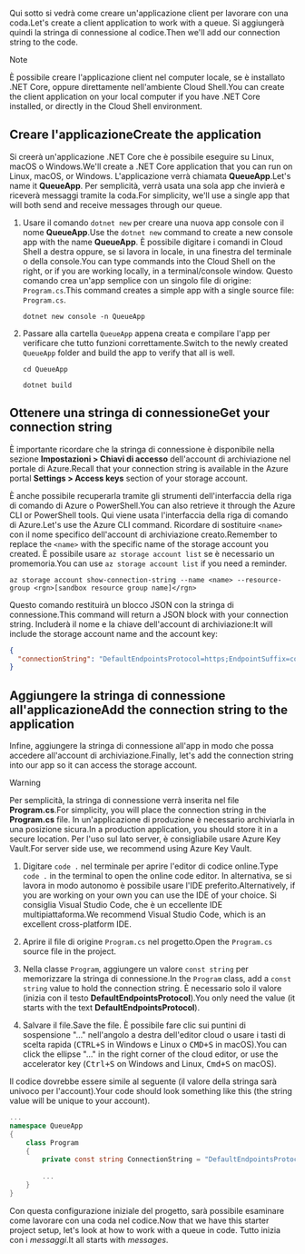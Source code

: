 <span data-ttu-id="d6957-101">Qui sotto si vedrà come creare un'applicazione client per lavorare con una coda.</span><span class="sxs-lookup"><span data-stu-id="d6957-101">Let's create a client application to work with a queue.</span></span> <span data-ttu-id="d6957-102">Si aggiungerà quindi la stringa di connessione al codice.</span><span class="sxs-lookup"><span data-stu-id="d6957-102">Then we'll add our connection string to the code.</span></span>

> [!NOTE]
> <span data-ttu-id="d6957-103">È possibile creare l'applicazione client nel computer locale, se è installato .NET Core, oppure direttamente nell'ambiente Cloud Shell.</span><span class="sxs-lookup"><span data-stu-id="d6957-103">You can create the client application on your local computer if you have .NET Core installed, or directly in the Cloud Shell environment.</span></span>

## <a name="create-the-application"></a><span data-ttu-id="d6957-104">Creare l'applicazione</span><span class="sxs-lookup"><span data-stu-id="d6957-104">Create the application</span></span>

<span data-ttu-id="d6957-105">Si creerà un'applicazione .NET Core che è possibile eseguire su Linux, macOS o Windows.</span><span class="sxs-lookup"><span data-stu-id="d6957-105">We'll create a .NET Core application that you can run on Linux, macOS, or Windows.</span></span> <span data-ttu-id="d6957-106">L'applicazione verrà chiamata **QueueApp**.</span><span class="sxs-lookup"><span data-stu-id="d6957-106">Let's name it **QueueApp**.</span></span> <span data-ttu-id="d6957-107">Per semplicità, verrà usata una sola app che invierà e riceverà messaggi tramite la coda.</span><span class="sxs-lookup"><span data-stu-id="d6957-107">For simplicity, we'll use a single app that will both send and receive messages through our queue.</span></span>

1. <span data-ttu-id="d6957-108">Usare il comando `dotnet new` per creare una nuova app console con il nome **QueueApp**.</span><span class="sxs-lookup"><span data-stu-id="d6957-108">Use the `dotnet new` command to create a new console app with the name **QueueApp**.</span></span> <span data-ttu-id="d6957-109">È possibile digitare i comandi in Cloud Shell a destra oppure, se si lavora in locale, in una finestra del terminale o della console.</span><span class="sxs-lookup"><span data-stu-id="d6957-109">You can type commands into the Cloud Shell on the right, or if you are working locally, in a terminal/console window.</span></span> <span data-ttu-id="d6957-110">Questo comando crea un'app semplice con un singolo file di origine: `Program.cs`.</span><span class="sxs-lookup"><span data-stu-id="d6957-110">This command creates a simple app with a single source file: `Program.cs`.</span></span>

    ```azurecli
    dotnet new console -n QueueApp
    ```

1. <span data-ttu-id="d6957-111">Passare alla cartella `QueueApp` appena creata e compilare l'app per verificare che tutto funzioni correttamente.</span><span class="sxs-lookup"><span data-stu-id="d6957-111">Switch to the newly created `QueueApp` folder and build the app to verify that all is well.</span></span>

    ```azurecli
    cd QueueApp
    ```

    ```azurecli
    dotnet build
    ```

## <a name="get-your-connection-string"></a><span data-ttu-id="d6957-112">Ottenere una stringa di connessione</span><span class="sxs-lookup"><span data-stu-id="d6957-112">Get your connection string</span></span>

<span data-ttu-id="d6957-113">È importante ricordare che la stringa di connessione è disponibile nella sezione **Impostazioni > Chiavi di accesso** dell'account di archiviazione nel portale di Azure.</span><span class="sxs-lookup"><span data-stu-id="d6957-113">Recall that your connection string is available in the Azure portal **Settings > Access keys** section of your storage account.</span></span>

<span data-ttu-id="d6957-114">È anche possibile recuperarla tramite gli strumenti dell'interfaccia della riga di comando di Azure o PowerShell.</span><span class="sxs-lookup"><span data-stu-id="d6957-114">You can also retrieve it through the Azure CLI or PowerShell tools.</span></span> <span data-ttu-id="d6957-115">Qui viene usata l'interfaccia della riga di comando di Azure.</span><span class="sxs-lookup"><span data-stu-id="d6957-115">Let's use the Azure CLI command.</span></span> <span data-ttu-id="d6957-116">Ricordare di sostituire `<name>` con il nome specifico dell'account di archiviazione creato.</span><span class="sxs-lookup"><span data-stu-id="d6957-116">Remember to replace the `<name>` with the specific name of the storage account you created.</span></span> <span data-ttu-id="d6957-117">È possibile usare `az storage account list` se è necessario un promemoria.</span><span class="sxs-lookup"><span data-stu-id="d6957-117">You can use `az storage account list` if you need a reminder.</span></span>

```azurecli
az storage account show-connection-string --name <name> --resource-group <rgn>[sandbox resource group name]</rgn>
```

<span data-ttu-id="d6957-118">Questo comando restituirà un blocco JSON con la stringa di connessione.</span><span class="sxs-lookup"><span data-stu-id="d6957-118">This command will return a JSON block with your connection string.</span></span> <span data-ttu-id="d6957-119">Includerà il nome e la chiave dell'account di archiviazione:</span><span class="sxs-lookup"><span data-stu-id="d6957-119">It will include the storage account name and the account key:</span></span>

```json
{
  "connectionString": "DefaultEndpointsProtocol=https;EndpointSuffix=core.windows.net;AccountName=<name>;AccountKey=vyw6aKz2PtSAgQ4ljJQgJFgxbCETdXt39ZyYQ5fLqoBJj/gT+43TbrhoVco7Rqj/AAJVlvFORRfnYqGHiX9QcQ=="
}
```

## <a name="add-the-connection-string-to-the-application"></a><span data-ttu-id="d6957-120">Aggiungere la stringa di connessione all'applicazione</span><span class="sxs-lookup"><span data-stu-id="d6957-120">Add the connection string to the application</span></span>

<span data-ttu-id="d6957-121">Infine, aggiungere la stringa di connessione all'app in modo che possa accedere all'account di archiviazione.</span><span class="sxs-lookup"><span data-stu-id="d6957-121">Finally, let's add the connection string into our app so it can access the storage account.</span></span>

> [!WARNING]
> <span data-ttu-id="d6957-122">Per semplicità, la stringa di connessione verrà inserita nel file **Program.cs**.</span><span class="sxs-lookup"><span data-stu-id="d6957-122">For simplicity, you will place the connection string in the **Program.cs** file.</span></span> <span data-ttu-id="d6957-123">In un'applicazione di produzione è necessario archiviarla in una posizione sicura.</span><span class="sxs-lookup"><span data-stu-id="d6957-123">In a production application, you should store it in a secure location.</span></span> <span data-ttu-id="d6957-124">Per l'uso sul lato server, è consigliabile usare Azure Key Vault.</span><span class="sxs-lookup"><span data-stu-id="d6957-124">For server side use, we recommend using Azure Key Vault.</span></span>

1. <span data-ttu-id="d6957-125">Digitare `code .` nel terminale per aprire l'editor di codice online.</span><span class="sxs-lookup"><span data-stu-id="d6957-125">Type `code .` in the terminal to open the online code editor.</span></span> <span data-ttu-id="d6957-126">In alternativa, se si lavora in modo autonomo è possibile usare l'IDE preferito.</span><span class="sxs-lookup"><span data-stu-id="d6957-126">Alternatively, if you are working on your own you can use the IDE of your choice.</span></span> <span data-ttu-id="d6957-127">Si consiglia Visual Studio Code, che è un eccellente IDE multipiattaforma.</span><span class="sxs-lookup"><span data-stu-id="d6957-127">We recommend Visual Studio Code, which is an excellent cross-platform IDE.</span></span>

1. <span data-ttu-id="d6957-128">Aprire il file di origine `Program.cs` nel progetto.</span><span class="sxs-lookup"><span data-stu-id="d6957-128">Open the `Program.cs` source file in the project.</span></span>

1. <span data-ttu-id="d6957-129">Nella classe `Program`, aggiungere un valore `const string` per memorizzare la stringa di connessione.</span><span class="sxs-lookup"><span data-stu-id="d6957-129">In the `Program` class, add a `const string` value to hold the connection string.</span></span> <span data-ttu-id="d6957-130">È necessario solo il valore (inizia con il testo **DefaultEndpointsProtocol**).</span><span class="sxs-lookup"><span data-stu-id="d6957-130">You only need the value (it starts with the text **DefaultEndpointsProtocol**).</span></span>

1. <span data-ttu-id="d6957-131">Salvare il file.</span><span class="sxs-lookup"><span data-stu-id="d6957-131">Save the file.</span></span> <span data-ttu-id="d6957-132">È possibile fare clic sui puntini di sospensione "..." nell'angolo a destra dell'editor cloud o usare i tasti di scelta rapida (<kbd>CTRL+S</kbd> in Windows e Linux o <kbd>CMD+S</kbd> in macOS).</span><span class="sxs-lookup"><span data-stu-id="d6957-132">You can click the ellipse "..." in the right corner of the cloud editor, or use the accelerator key (<kbd>Ctrl+S</kbd> on Windows and Linux, <kbd>Cmd+S</kbd> on macOS).</span></span>

<span data-ttu-id="d6957-133">Il codice dovrebbe essere simile al seguente (il valore della stringa sarà univoco per l'account).</span><span class="sxs-lookup"><span data-stu-id="d6957-133">Your code should look something like this (the string value will be unique to your account).</span></span>

```csharp
...
namespace QueueApp
{
    class Program
    {
        private const string ConnectionString = "DefaultEndpointsProtocol=https; ...";
        
        ...
    }
}
```

<span data-ttu-id="d6957-134">Con questa configurazione iniziale del progetto, sarà possibile esaminare come lavorare con una coda nel codice.</span><span class="sxs-lookup"><span data-stu-id="d6957-134">Now that we have this starter project setup, let's look at how to work with a queue in code.</span></span> <span data-ttu-id="d6957-135">Tutto inizia con i _messaggi_.</span><span class="sxs-lookup"><span data-stu-id="d6957-135">It all starts with _messages_.</span></span>